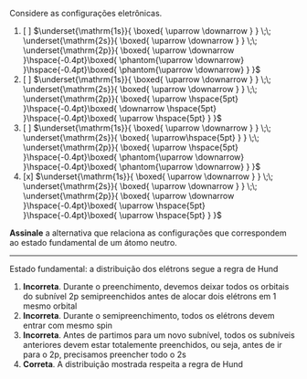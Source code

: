 Considere as configurações eletrônicas.

1. [ ] $\underset{\mathrm{1s}}{ \boxed{ \uparrow \downarrow } } \;\; \underset{\mathrm{2s}}{ \boxed{ \uparrow \downarrow } } \;\; \underset{\mathrm{2p}}{ \boxed{ \uparrow \downarrow }\hspace{-0.4pt}\boxed{ \phantom{\uparrow \downarrow} }\hspace{-0.4pt}\boxed{ \phantom{\uparrow \downarrow} } }$
2. [ ] $\underset{\mathrm{1s}}{ \boxed{ \uparrow \downarrow } } \;\; \underset{\mathrm{2s}}{ \boxed{ \uparrow \downarrow } } \;\; \underset{\mathrm{2p}}{ \boxed{ \uparrow \hspace{5pt} }\hspace{-0.4pt}\boxed{ \downarrow \hspace{5pt} }\hspace{-0.4pt}\boxed{ \uparrow \hspace{5pt} } }$
3. [ ] $\underset{\mathrm{1s}}{ \boxed{ \uparrow \downarrow } } \;\; \underset{\mathrm{2s}}{ \boxed{ \uparrow\hspace{5pt} } } \;\; \underset{\mathrm{2p}}{ \boxed{ \uparrow \hspace{5pt} }\hspace{-0.4pt}\boxed{ \phantom{\uparrow \downarrow} }\hspace{-0.4pt}\boxed{ \phantom{\uparrow \downarrow} } }$
4. [x] $\underset{\mathrm{1s}}{ \boxed{ \uparrow \downarrow } } \;\; \underset{\mathrm{2s}}{ \boxed{ \uparrow \downarrow } } \;\; \underset{\mathrm{2p}}{ \boxed{ \uparrow \downarrow }\hspace{-0.4pt}\boxed{ \uparrow \hspace{5pt} }\hspace{-0.4pt}\boxed{ \uparrow \hspace{5pt} } }$

**Assinale** a alternativa que relaciona as configurações que correspondem ao estado fundamental de um átomo neutro.

---

Estado fundamental: a distribuição dos elétrons segue a regra de Hund
1. **Incorreta**. Durante o preenchimento, devemos deixar todos os orbitais do subnível 2p semipreenchidos antes de alocar dois elétrons em 1 mesmo orbital
2. **Incorreta**. Durante o semipreenchimento, todos os elétrons devem entrar com mesmo spin
3. **Incorreta**. Antes de partimos para um novo subnível, todos os subníveis anteriores devem estar totalemente preenchidos, ou seja, antes de ir para o 2p, precisamos preencher todo o 2s
4. **Correta**. A distribuição mostrada respeita a regra de Hund
